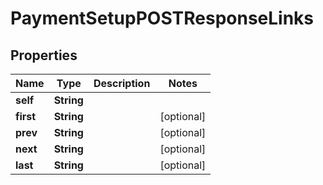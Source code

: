 
# PaymentSetupPOSTResponseLinks

## Properties
Name | Type | Description | Notes
------------ | ------------- | ------------- | -------------
**self** | **String** |  | 
**first** | **String** |  |  [optional]
**prev** | **String** |  |  [optional]
**next** | **String** |  |  [optional]
**last** | **String** |  |  [optional]



